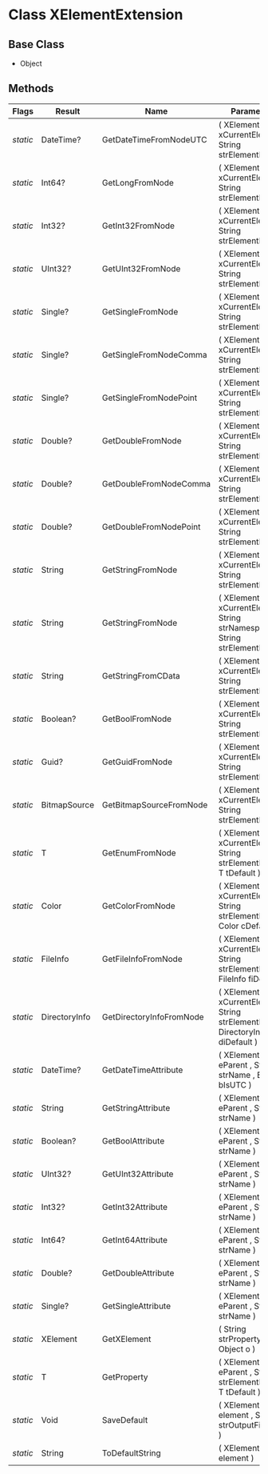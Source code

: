 # Class XElementExtension
## Base Class
- Object
## Methods
Flags|Result|Name|Parameters
-|-|-|-
*static*|DateTime?|GetDateTimeFromNodeUTC|( XElement xCurrentElement , String strElementName )
*static*|Int64?|GetLongFromNode|( XElement xCurrentElement , String strElementName )
*static*|Int32?|GetInt32FromNode|( XElement xCurrentElement , String strElementName )
*static*|UInt32?|GetUInt32FromNode|( XElement xCurrentElement , String strElementName )
*static*|Single?|GetSingleFromNode|( XElement xCurrentElement , String strElementName )
*static*|Single?|GetSingleFromNodeComma|( XElement xCurrentElement , String strElementName )
*static*|Single?|GetSingleFromNodePoint|( XElement xCurrentElement , String strElementName )
*static*|Double?|GetDoubleFromNode|( XElement xCurrentElement , String strElementName )
*static*|Double?|GetDoubleFromNodeComma|( XElement xCurrentElement , String strElementName )
*static*|Double?|GetDoubleFromNodePoint|( XElement xCurrentElement , String strElementName )
*static*|String|GetStringFromNode|( XElement xCurrentElement , String strElementName )
*static*|String|GetStringFromNode|( XElement xCurrentElement , String strNamespace , String strElementName )
*static*|String|GetStringFromCData|( XElement xCurrentElement , String strElementName )
*static*|Boolean?|GetBoolFromNode|( XElement xCurrentElement , String strElementName )
*static*|Guid?|GetGuidFromNode|( XElement xCurrentElement , String strElementName )
*static*|BitmapSource|GetBitmapSourceFromNode|( XElement xCurrentElement , String strElementName )
*static*|T|GetEnumFromNode|( XElement xCurrentElement , String strElementName , T tDefault )
*static*|Color|GetColorFromNode|( XElement xCurrentElement , String strElementName , Color cDefault )
*static*|FileInfo|GetFileInfoFromNode|( XElement xCurrentElement , String strElementName , FileInfo fiDefault )
*static*|DirectoryInfo|GetDirectoryInfoFromNode|( XElement xCurrentElement , String strElementName , DirectoryInfo diDefault )
*static*|DateTime?|GetDateTimeAttribute|( XElement eParent , String strName , Boolean bIsUTC )
*static*|String|GetStringAttribute|( XElement eParent , String strName )
*static*|Boolean?|GetBoolAttribute|( XElement eParent , String strName )
*static*|UInt32?|GetUInt32Attribute|( XElement eParent , String strName )
*static*|Int32?|GetInt32Attribute|( XElement eParent , String strName )
*static*|Int64?|GetInt64Attribute|( XElement eParent , String strName )
*static*|Double?|GetDoubleAttribute|( XElement eParent , String strName )
*static*|Single?|GetSingleAttribute|( XElement eParent , String strName )
*static*|XElement|GetXElement|( String strPropertyName , Object o )
*static*|T|GetProperty|( XElement eParent , String strElementName , T tDefault )
*static*|Void|SaveDefault|( XElement element , String strOutputFilename )
*static*|String|ToDefaultString|( XElement element )
